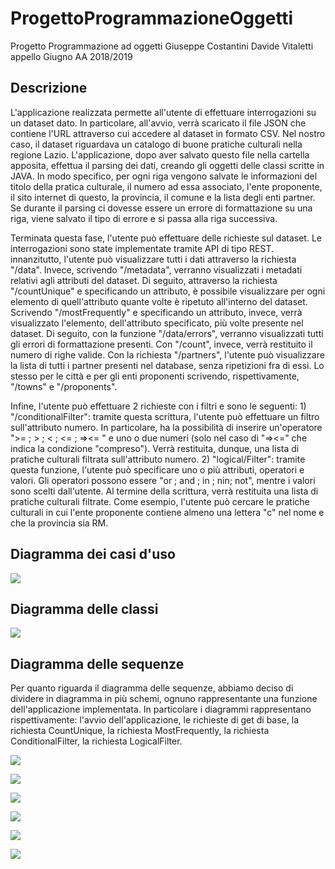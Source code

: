 # ProgettoProgrammazioneOggetti
Progetto Programmazione ad oggetti Giuseppe Costantini Davide Vitaletti appello Giugno AA 2018/2019

## Descrizione

L'applicazione realizzata permette all'utente di effettuare interrogazioni su un dataset dato. In particolare, all'avvio, verrà scaricato il file JSON che contiene l'URL attraverso cui accedere al dataset in formato CSV. Nel nostro caso, il dataset riguardava un catalogo di buone pratiche culturali nella regione Lazio. L'applicazione, dopo aver salvato questo file nella cartella apposita, effettua il parsing dei dati, creando gli oggetti delle classi scritte in JAVA. In modo specifico, per ogni riga vengono salvate le informazioni del titolo della pratica culturale, il numero ad essa associato, l'ente proponente, il sito internet di questo, la provincia, il comune e la lista degli enti partner. Se durante il parsing ci dovesse essere un errore di formattazione su una riga, viene salvato il tipo di errore e si passa alla riga successiva. 

Terminata questa fase, l'utente può effettuare delle richieste sul dataset. Le interrogazioni sono state implementate tramite API di tipo REST. innanzitutto, l'utente può visualizzare tutti i dati attraverso la richiesta "/data". Invece, scrivendo "/metadata", verranno visualizzati i metadati relativi agli attributi del dataset. Di seguito, attraverso la richiesta "/countUnique" e specificando un attributo, è possibile visualizzare per ogni elemento di quell'attributo quante volte è ripetuto all'interno del dataset. Scrivendo "/mostFrequently" e specificando un attributo, invece, verrà visualizzato l'elemento, dell'attributo specificato, più volte presente nel dataset. Di seguito, con la funzione "/data/errors", verranno visualizzati tutti gli errori di formattazione presenti. Con "/count", invece, verrà restituito il numero di righe valide. Con la richiesta "/partners", l'utente può visualizzare la lista di tutti i partner presenti nel database, senza ripetizioni fra di essi. Lo stesso per le città e per gli enti proponenti scrivendo, rispettivamente, "/towns" e "/proponents". 

Infine, l'utente può effettuare 2 richieste con i filtri e sono le seguenti: 1) "/conditionalFilter": tramite questa scrittura, l'utente può effettuare un filtro sull'attributo numero. In particolare, ha la possibilità di inserire un'operatore ">= ; > ; < ; <= ; =><= " e uno o due numeri (solo nel caso di "=><=" che indica la condizione "compreso"). Verrà restituita, dunque, una lista di pratiche culturali filtrata sull'attributo numero. 2) "logical/Filter": tramite questa funzione, l'utente può specificare uno o più attributi, operatori e valori. Gli operatori possono essere "or ; and ; in ; nin; not", mentre i valori sono scelti dall'utente. Al termine della scrittura, verrà restituita una lista di pratiche culturali filtrate. Come esempio, l'utente può cercare le pratiche culturali in cui l'ente proponente contiene almeno una lettera "c" nel nome e che la provincia sia RM.

## Diagramma dei casi d'uso

![](images/UseCase.png)

## Diagramma delle classi

![](images/NewClassDIagram.png)

## Diagramma delle sequenze

Per quanto riguarda il diagramma delle sequenze, abbiamo deciso di dividere in diagramma in più schemi, ognuno rappresentante una funzione dell'applicazione implementata. In particolare i diagrammi rappresentano rispettivamente: l'avvio dell'applicazione, le richieste di get di base, la richiesta CountUnique, la richiesta MostFrequently, la richiesta ConditionalFilter, la richiesta LogicalFilter.

![](images/A_Sequence.jpg)

![](images/A_BasicRequest.jpg)

![](images/A_CountUnique.jpg)

![](images/A_MostFrequently.jpg)

![](images/A_ConditionalFilter.png)

![](images/A_LogicalFIlter.png)
